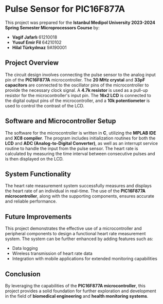 # Pulse Sensor for PIC16F877A

This project was prepared for the **Istanbul Medipol University 2023-2024 Spring Semester Microprocessors Course** by:

- **Vagif Jafarlı** 61210018
- **Yusuf Emir Fil** 64210102
- **Hilal Türkyılmaz** 9A190001

## Project Overview

The circuit design involves connecting the pulse sensor to the analog input pin of the **PIC16F877A** microcontroller. The **20 MHz crystal** and **33pF capacitors** are connected to the oscillator pins of the microcontroller to provide the necessary clock signal. A **4.7k resistor** is used as a pull-up resistor for the microcontroller's input pin. The **16x2 LCD** is connected to the digital output pins of the microcontroller, and a **10k potentiometer** is used to control the contrast of the LCD.

## Software and Microcontroller Setup

The software for the microcontroller is written in **C**, utilizing the **MPLAB IDE** and **XC8 compiler**. The program includes initialization routines for both the **LCD** and **ADC (Analog-to-Digital Converter)**, as well as an interrupt service routine to handle the input from the pulse sensor. The heart rate is calculated by measuring the time interval between consecutive pulses and is then displayed on the LCD.

## System Functionality

The heart rate measurement system successfully measures and displays the heart rate of an individual in real-time. The use of the **PIC16F877A microcontroller**, along with the supporting components, ensures accurate and reliable performance.

## Future Improvements

This project demonstrates the effective use of a microcontroller and peripheral components to design a functional heart rate measurement system. The system can be further enhanced by adding features such as:

- Data logging
- Wireless transmission of heart rate data
- Integration with mobile applications for extended monitoring capabilities

## Conclusion

By leveraging the capabilities of the **PIC16F877A microcontroller**, this project provides a solid foundation for further exploration and development in the field of **biomedical engineering** and **health monitoring systems**.


